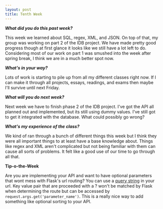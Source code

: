 ```yaml
---
layout: post
title: Tenth Week
---
```

<p><b><i>What did you do this past week?</i></b></p>
<p>This week we learned about SQL, regex, XML, and JSON. On top of that, my group was working on part 2 of the IDB project. We have made pretty good progress though at first glance it looks like we still have a lot left to do. Considering most of our work on part 1 was smushed into the week after spring break, I think we are in a much better spot now.</p>
<p><b><i>What's in your way?</i></b></p>
<p>Lots of work is starting to pile up from all my different classes right now. If I can make it through all projects, essays, readings, and exams then maybe I'll survive until next Friday.</p>
<p><b><i>What will you do next week?</i></b></p>
<p>Next week we have to finish phase 2 of the IDB project. I've got the API all planned out and implemented, but its still using dummy values. I've still got to get it integrated with the database. What could possibly go wrong?</p>
<p><b><i>What's my experience of the class?</i></b></p>
<p>We kind of ran through a bunch of different things this week but I think they were all important things to at least have a base knowledge about. Things like regex and XML aren't complicated but not being familiar with them can cause all sorts of problems. It felt like a good use of our time to go through all that.</p>
<p><b>Tip-o-the-Week</b></p>
<p>Are you are implementing your API and want to have optional parameters that wont mess with Flask's url routing? You can use a <a href="https://en.wikipedia.org/wiki/Query_string">query string</a> in your url. Key value pair that are proceeded with a ? won't be matched by Flask when determining the route but can be accessed by <code>request.args.get('parameter_name')</code>. This is a really nice way to add something like optional sorting to your API.</p>
